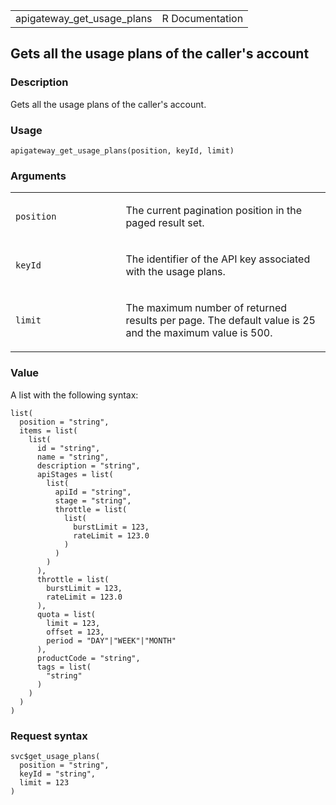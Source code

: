 <table style="width: 100%;">
<tbody>
<tr class="odd">
<td>apigateway_get_usage_plans</td>
<td style="text-align: right;">R Documentation</td>
</tr>
</tbody>
</table>

## Gets all the usage plans of the caller's account

### Description

Gets all the usage plans of the caller's account.

### Usage

    apigateway_get_usage_plans(position, keyId, limit)

### Arguments

<table>
<colgroup>
<col style="width: 35%" />
<col style="width: 65%" />
</colgroup>
<tbody>
<tr class="odd">
<td><code
id="apigateway_get_usage_plans_:_position">position</code></td>
<td><p>The current pagination position in the paged result set.</p></td>
</tr>
<tr class="even">
<td><code id="apigateway_get_usage_plans_:_keyId">keyId</code></td>
<td><p>The identifier of the API key associated with the usage
plans.</p></td>
</tr>
<tr class="odd">
<td><code id="apigateway_get_usage_plans_:_limit">limit</code></td>
<td><p>The maximum number of returned results per page. The default
value is 25 and the maximum value is 500.</p></td>
</tr>
</tbody>
</table>

### Value

A list with the following syntax:

    list(
      position = "string",
      items = list(
        list(
          id = "string",
          name = "string",
          description = "string",
          apiStages = list(
            list(
              apiId = "string",
              stage = "string",
              throttle = list(
                list(
                  burstLimit = 123,
                  rateLimit = 123.0
                )
              )
            )
          ),
          throttle = list(
            burstLimit = 123,
            rateLimit = 123.0
          ),
          quota = list(
            limit = 123,
            offset = 123,
            period = "DAY"|"WEEK"|"MONTH"
          ),
          productCode = "string",
          tags = list(
            "string"
          )
        )
      )
    )

### Request syntax

    svc$get_usage_plans(
      position = "string",
      keyId = "string",
      limit = 123
    )
